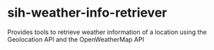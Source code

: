 # sih-weather-info-retriever
Provides tools to retrieve weather information of a location using the Geolocation API and the OpenWeatherMap API

